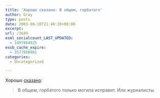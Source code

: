 ```yaml
---
title: 'Хорошо сказано: В общем, горбатого'
author: Gray
type: posts
date: 2003-08-10T21:49:28+00:00
excerpt:
url: /3649
esml_socialcount_LAST_UPDATED:
  - 1497064925
essb_cache_expire:
  - 1577888981
categories:
  - Uncategorized

---
```








Хорошо <a href="http://deniskin.webplanet.ru/11.08.2003/1" target="_blank">сказано</a>:

> В общем, горбатого только могила исправит. Или журналисты.